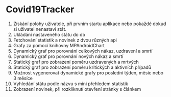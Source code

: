 # Covid19Tracker

 1. Získání polohy uživatele, při prvním startu aplikace nebo pokaždé dokud si uživatel nenastaví stát.
 2. Ukládání nastaveného státu do db
 3. Fetchování statistik a novinek z dvou různých api
 4. Grafy za pomocí knihovny MPAndroidChart
 5. Dynamický graf pro porovnání celkových nákaz, uzdravení a smrtí
 6. Dynamický graf pro porovnání nových nákaz a smrtí
 7. Statický graf pro zobrazení poměru uzdravených a mrtvých
 8. Statický graf pro zobrazení poměru kritických a aktivních případů
 9. Možnost vygenerovat dynamické grafy pro poslední týden, měsíc nebo 3 měsíce
 10. Vyhledání státu podle názvu s mini přehledem statistik
 11. Zobrazení novinek, při rozkliknutí otevření stránky s článkem

